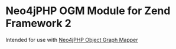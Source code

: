 # Neo4jPHP OGM Module for Zend Framework 2

Intended for use with <a href="https://github.com/lphuberdeau/Neo4j-PHP-OGM">Neo4jPHP Object Graph Mapper</a>

